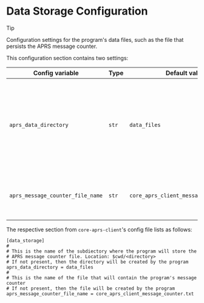 # Data Storage Configuration

> [!TIP]
> Configuration settings for the program's data files, such as the file that persists the APRS message counter.

This configuration section contains two settings:

| Config variable                  | Type  | Default value                          | Description                                                                                                                                                                                                                                                                                                                                                                                    |
|----------------------------------|-------|----------------------------------------|------------------------------------------------------------------------------------------------------------------------------------------------------------------------------------------------------------------------------------------------------------------------------------------------------------------------------------------------------------------------------------------------|
| `aprs_data_directory`            | `str` | `data_files`                           | Defines the name of the directory which will contain the program's data files. It is always relative to the current directory, meaning that if your current directory is `/my/current/directory` and `aprs_data_directory` = `data_files`, then the directory used for storing data files is `/my/current/directory/data_files`. Note: The bot will create the directory if it does not exist. |
| `aprs_message_counter_file_name` | `str` | `core_aprs_client_message_counter.txt` | Sets the name of the file which contains the APRS bot's message counter. It resides in the `aprs_data_directory` subdirectory. `core-aprs-client` will create this file in case it does not exist.                                                                                                                                                                                             |


The respective section from `core-aprs-client`'s config file lists as follows:

```
[data_storage]
#
# This is the name of the subdiectory where the program will store the
# APRS message counter file. Location: $cwd/<directory>
# If not present, then the directory will be created by the program
aprs_data_directory = data_files
#
# This is the name of the file that will contain the program's message counter
# If not present, then the file will be created by the program
aprs_message_counter_file_name = core_aprs_client_message_counter.txt
```
